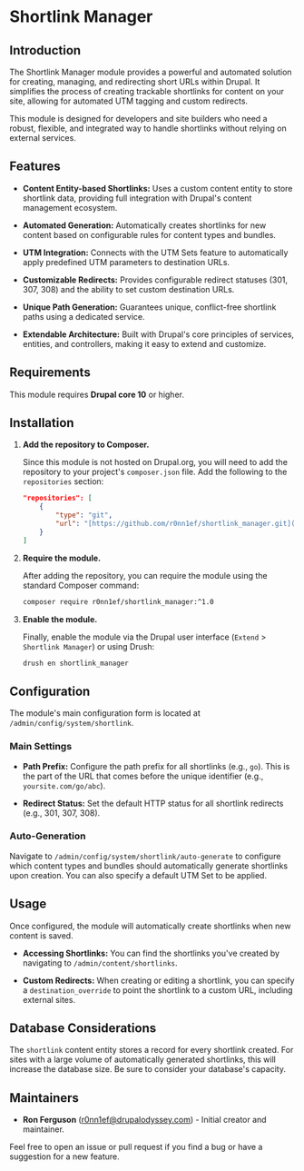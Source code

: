 # Shortlink Manager

## Introduction

The Shortlink Manager module provides a powerful and automated solution for creating, managing, and redirecting short URLs within Drupal. It simplifies the process of creating trackable shortlinks for content on your site, allowing for automated UTM tagging and custom redirects.

This module is designed for developers and site builders who need a robust, flexible, and integrated way to handle shortlinks without relying on external services.

## Features

* **Content Entity-based Shortlinks:** Uses a custom content entity to store shortlink data, providing full integration with Drupal's content management ecosystem.

* **Automated Generation:** Automatically creates shortlinks for new content based on configurable rules for content types and bundles.

* **UTM Integration:** Connects with the UTM Sets feature to automatically apply predefined UTM parameters to destination URLs.

* **Customizable Redirects:** Provides configurable redirect statuses (301, 307, 308) and the ability to set custom destination URLs.

* **Unique Path Generation:** Guarantees unique, conflict-free shortlink paths using a dedicated service.

* **Extendable Architecture:** Built with Drupal's core principles of services, entities, and controllers, making it easy to extend and customize.

## Requirements

This module requires **Drupal core 10** or higher.

## Installation

1.  **Add the repository to Composer.**

    Since this module is not hosted on Drupal.org, you will need to add the repository to your project's `composer.json` file. Add the following to the `repositories` section:

    ```json
    "repositories": [
        {
            "type": "git",
            "url": "[https://github.com/r0nn1ef/shortlink_manager.git](https://github.com/r0nn1ef/shortlink_manager.git)"
        }
    ]
    ```

2.  **Require the module.**

    After adding the repository, you can require the module using the standard Composer command:

    ```bash
    composer require r0nn1ef/shortlink_manager:^1.0
    ```

3.  **Enable the module.**

    Finally, enable the module via the Drupal user interface (`Extend` > `Shortlink Manager`) or using Drush:
    ```bash
    drush en shortlink_manager
    ```

## Configuration

The module's main configuration form is located at `/admin/config/system/shortlink`.

### Main Settings

* **Path Prefix:** Configure the path prefix for all shortlinks (e.g., `go`). This is the part of the URL that comes before the unique identifier (e.g., `yoursite.com/go/abc`).

* **Redirect Status:** Set the default HTTP status for all shortlink redirects (e.g., 301, 307, 308).

### Auto-Generation

Navigate to `/admin/config/system/shortlink/auto-generate` to configure which content types and bundles should automatically generate shortlinks upon creation. You can also specify a default UTM Set to be applied.

## Usage

Once configured, the module will automatically create shortlinks when new content is saved.

* **Accessing Shortlinks:** You can find the shortlinks you've created by navigating to `/admin/content/shortlinks`.

* **Custom Redirects:** When creating or editing a shortlink, you can specify a `destination_override` to point the shortlink to a custom URL, including external sites.

## Database Considerations

The `shortlink` content entity stores a record for every shortlink created. For sites with a large volume of automatically generated shortlinks, this will increase the database size. Be sure to consider your database's capacity.

## Maintainers

* **Ron Ferguson** (r0nn1ef@drupalodyssey.com) - Initial creator and maintainer.

Feel free to open an issue or pull request if you find a bug or have a suggestion for a new feature.
